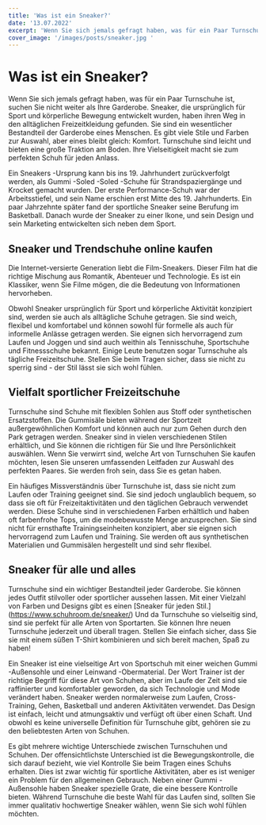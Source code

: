 ```yaml
---
title: 'Was ist ein Sneaker?'
date: '13.07.2022'
excerpt: 'Wenn Sie sich jemals gefragt haben, was für ein Paar Turnschuhe ist, suchen Sie nicht weiter als Ihre Garderobe. Sneaker, die ursprünglich für Sport und körperliche Bewegung entwickelt wurden, haben ihren Weg in den alltäglichen Freizeitkleidung gefunden.'
cover_image: '/images/posts/sneaker.jpg '
---
```


# Was ist ein Sneaker?
Wenn Sie sich jemals gefragt haben, was für ein Paar Turnschuhe ist, suchen Sie nicht weiter als Ihre Garderobe. Sneaker, die ursprünglich für Sport und körperliche Bewegung entwickelt wurden, haben ihren Weg in den alltäglichen Freizeitkleidung gefunden. Sie sind ein wesentlicher Bestandteil der Garderobe eines Menschen. Es gibt viele Stile und Farben zur Auswahl, aber eines bleibt gleich: Komfort. Turnschuhe sind leicht und bieten eine große Traktion am Boden. Ihre Vielseitigkeit macht sie zum perfekten Schuh für jeden Anlass.

Ein Sneakers -Ursprung kann bis ins 19. Jahrhundert zurückverfolgt werden, als Gummi -Soled -Soled -Schuhe für Strandspaziergänge und Krocket gemacht wurden. Der erste Performance-Schuh war der Arbeitsstiefel, und sein Name erschien erst Mitte des 19. Jahrhunderts. Ein paar Jahrzehnte später fand der sportliche Sneaker seine Berufung im Basketball. Danach wurde der Sneaker zu einer Ikone, und sein Design und sein Marketing entwickelten sich neben dem Sport.

## Sneaker und Trendschuhe online kaufen
Die Internet-versierte Generation liebt die Film-Sneakers. Dieser Film hat die richtige Mischung aus Romantik, Abenteuer und Technologie. Es ist ein Klassiker, wenn Sie Filme mögen, die die Bedeutung von Informationen hervorheben.

Obwohl Sneaker ursprünglich für Sport und körperliche Aktivität konzipiert sind, werden sie auch als alltägliche Schuhe getragen. Sie sind weich, flexibel und komfortabel und können sowohl für formelle als auch für informelle Anlässe getragen werden. Sie eignen sich hervorragend zum Laufen und Joggen und sind auch weithin als Tennisschuhe, Sportschuhe und Fitnessschuhe bekannt. Einige Leute benutzen sogar Turnschuhe als tägliche Freizeitschuhe. Stellen Sie beim Tragen sicher, dass sie nicht zu sperrig sind - der Stil lässt sie sich wohl fühlen.

## Vielfalt sportlicher Freizeitschuhe
Turnschuhe sind Schuhe mit flexiblen Sohlen aus Stoff oder synthetischen Ersatzstoffen. Die Gummisäle bieten während der Sportzeit außergewöhnlichen Komfort und können auch nur zum Gehen durch den Park getragen werden. Sneaker sind in vielen verschiedenen Stilen erhältlich, und Sie können die richtigen für Sie und Ihre Persönlichkeit auswählen. Wenn Sie verwirrt sind, welche Art von Turnschuhen Sie kaufen möchten, lesen Sie unseren umfassenden Leitfaden zur Auswahl des perfekten Paares. Sie werden froh sein, dass Sie es getan haben.

Ein häufiges Missverständnis über Turnschuhe ist, dass sie nicht zum Laufen oder Training geeignet sind. Sie sind jedoch unglaublich bequem, so dass sie oft für Freizeitaktivitäten und den täglichen Gebrauch verwendet werden. Diese Schuhe sind in verschiedenen Farben erhältlich und haben oft farbenfrohe Tops, um die modebewusste Menge anzusprechen. Sie sind nicht für ernsthafte Trainingseinheiten konzipiert, aber sie eignen sich hervorragend zum Laufen und Training. Sie werden oft aus synthetischen Materialien und Gummisälen hergestellt und sind sehr flexibel.

## Sneaker für alle und alles

Turnschuhe sind ein wichtiger Bestandteil jeder Garderobe. Sie können jedes Outfit stilvoller oder sportlicher aussehen lassen. Mit einer Vielzahl von Farben und Designs gibt es einen [Sneaker für jeden Stil.] (https://www.schuhroom.de/sneaker/) Und da Turnschuhe so vielseitig sind, sind sie perfekt für alle Arten von Sportarten. Sie können Ihre neuen Turnschuhe jederzeit und überall tragen. Stellen Sie einfach sicher, dass Sie sie mit einem süßen T-Shirt kombinieren und sich bereit machen, Spaß zu haben!

Ein Sneaker ist eine vielseitige Art von Sportschuh mit einer weichen Gummi -Außensohle und einer Leinwand -Obermaterial. Der Wort Trainer ist der richtige Begriff für diese Art von Schuhen, aber im Laufe der Zeit sind sie raffinierter und komfortabler geworden, da sich Technologie und Mode verändert haben. Sneaker werden normalerweise zum Laufen, Cross-Training, Gehen, Basketball und anderen Aktivitäten verwendet. Das Design ist einfach, leicht und atmungsaktiv und verfügt oft über einen Schaft. Und obwohl es keine universelle Definition für Turnschuhe gibt, gehören sie zu den beliebtesten Arten von Schuhen.

Es gibt mehrere wichtige Unterschiede zwischen Turnschuhen und Schuhen. Der offensichtlichste Unterschied ist die Bewegungskontrolle, die sich darauf bezieht, wie viel Kontrolle Sie beim Tragen eines Schuhs erhalten. Dies ist zwar wichtig für sportliche Aktivitäten, aber es ist weniger ein Problem für den allgemeinen Gebrauch. Neben einer Gummi -Außensohle haben Sneaker spezielle Grate, die eine bessere Kontrolle bieten. Während Turnschuhe die beste Wahl für das Laufen sind, sollten Sie immer qualitativ hochwertige Sneaker wählen, wenn Sie sich wohl fühlen möchten.
